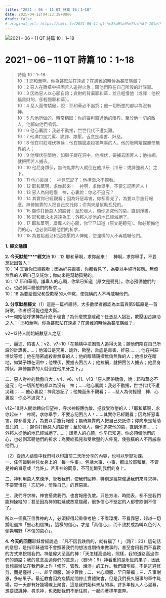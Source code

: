 ```yaml
---
title: "2021 – 06 – 11 QT 詩篇 10：1~18"
date: 2025-04-12T04:23:38+0800
draft: false
# original_url: https://cmtc.tw/2021-06-11-qt-%e8%a9%a9%e7%af%87-10%ef%bc%9a118
---
```


![2021 – 06 – 11 QT 詩篇 10：1~18](/images/qt.jpg   "2021 – 06 – 11 QT 詩篇 10：1~18")

# 2021 – 06 – 11 QT 詩篇 10：1~18

> 詩篇 10：1~18  
> 10：1 耶和華啊，你為甚麼站在遠處？在患難的時候為甚麼隱藏？  
> 10：2 惡人在驕橫中把困苦人追得火急；願他們陷在自己所設的計謀裏。  
> 10：3 因為惡人以心願自誇；貪財的背棄耶和華，並且輕慢他（或譯：他祝福貪財的，卻輕慢耶和華）。  
> 10：4 惡人面帶驕傲，說：耶和華必不追究；他一切所想的都以為沒有　神。  
> 10：5 凡他所做的，時常穩固；你的審判超過他的眼界。至於他一切的敵人，他都向他們噴氣。  
> 10：6 他心裏說：我必不動搖，世世代代不遭災難。  
> 10：7 他滿口是咒罵、詭詐、欺壓，舌底是毒害、奸惡。  
> 10：8 他在村莊埋伏等候；他在隱密處殺害無辜的人。他的眼睛窺探無倚無靠的人；  
> 10：9 他埋伏在暗地，如獅子蹲在洞中。他埋伏，要擄去困苦人；他拉網，就把困苦人擄去。  
> 10：10 他屈身蹲伏，無倚無靠的人就倒在他爪牙（爪牙：或譯強暴人）之下。  
> 10：11 他心裏說：　神竟忘記了；他掩面永不觀看。  
> 10：12 耶和華啊，求你起來！　神啊，求你舉手，不要忘記困苦人！  
> 10：13 惡人為何輕慢　神，心裏說：你必不追究？  
> 10：14 其實你已經觀看；因為奸惡毒害，你都看見了，為要以手施行報應。無倚無靠的人把自己交託你；你向來是幫助孤兒的。  
> 10：15 願你打斷惡人的膀臂；至於壞人，願你追究他的惡，直到淨盡。  
> 10：16 耶和華永永遠遠為王；外邦人從他的地已經滅絕了。  
> 10：17 耶和華啊，謙卑人的心願，你早已知道（原文是聽見）。你必預備他們的心，也必側耳聽他們的祈求，  
> 10：18 為要給孤兒和受欺壓的人伸冤，使強橫的人不再威嚇他們。

**1.** **經文誦讀**

**2. 今天默想****經文**詩 10：12 耶和華啊，求你起來！　神啊，求你舉手，不要忘記困苦人！  
10：14 其實你已經觀看；因為奸惡毒害，你都看見了，為要以手施行報應。無倚無靠的人把自己交託你；你向來是幫助孤兒的。  
10：17 耶和華啊，謙卑人的心願，你早已知道（原文是聽見）。你必預備他們的心，也必側耳聽他們的祈求，。  
10：18 為要給孤兒和受欺壓的人伸冤，使強橫的人不再威嚇他們。

**3. 分享默想經文**（1）這是一篇祈禱詩，大多數學者都認為本篇與第9篇原是一首詩歌，作者很可能也是大衛。  
v1一開始他呼求神為什麼不理會？為什麼故意隱藏？任憑惡人猖狂，欺壓困苦無助之人：「耶和華啊，你為甚麼站在遠處？在患難的時候為甚麼隱藏？」

v2~13詩人開始細數惡人之惡：

一、逼迫、陷害人：v2、v7~10「在驕橫中把困苦人追得火急；願他們陷在自己所設的計謀裏……；他滿口是咒罵、詭詐、欺壓，舌底是毒害、奸惡……；他在村莊埋伏等候；他在隱密處殺害無辜的人；他的眼睛窺探無倚無靠的人；他埋伏在暗地，如獅子蹲在洞中；他埋伏，要擄去困苦人；他拉網，就把困苦人擄去；他屈身蹲伏，無倚無靠的人就倒在他爪牙之下。」

二、惡人對神的驕傲自大：v4、v6、v11、v13「惡人面帶驕傲，說：耶和華必不追究；他一切所想的都以為沒有　神；……他心裏說：我必不動搖，世世代代不遭災難；……他心裏說：神竟忘記了；他掩面永不觀看；……惡人為何輕慢　神，心裏說：你必不追究？」

v12~18詩人開始轉向仰望神，呼求神報應仇敵、拯救受欺壓的人：「耶和華啊，求你起來！　神啊，求你舉手，不要忘記困苦人！……其實你已經觀看；因為奸惡毒害，你都看見了，為要以手施行報應；無倚無靠的人把自己交託你；你向來是幫助孤兒的……；願你打斷惡人的膀臂；至於壞人，願你追究他的惡，直到淨盡……；外邦人從他的地已經滅絕了……；謙卑人的心願，你早已知道。你必預備他們的心，也必側耳聽他們的祈求；為要給孤兒和受欺壓的人伸冤，使強橫的人不再威嚇他們。」

（2）從詩人禱告中我們可以印證前二天所分享的內容，也可以學習功課。  
一、任何臨到神兒女身上的「每一件事」，包括大事、小事，都出於耶和華，不管是神的旨意或「允許」。若非神的同意，不可能臨到我們的身上。

二、神利用惡人來煉淨、管教我們，使我們回轉，特別是經常催逼我們來尋求神，不要習慣在「忘記神，倚靠自己」的罪惡裏。

三、我們呼求神，神會搭救我們，也會報應仇敵。只是方法、時間表，都不是我們能夠操縱的；甚至因為神的耽延或故意隱藏，很多信心不堅定的人都會跌倒不信了。

所以一個真正信靠神的人，必須經得起重重考驗；不看環境、不看罪惡，超越一切攔阻選擇「堅心相信神」。這樣的信心，才是「真信心」，而不致於成為叫以色列人倒斃曠野「不信的惡心」。

**4. 今天的回應**耶穌曾經說過：「凡不因我跌倒的，就有福了！」（路7：23）這句話的意思，是指耶穌通常不會照著我們的想法或期待來做事的，甚至會用我們不喜歡的方式來祝福我們。神是偉大至高的神：「天怎樣高過地，照樣，我的道路高過你們的道路；我的意念高過你們的意念。」（賽55：9）神看重的是永恆的果子，因此會想盡辦法在我們身上作「修剪、管教、煉淨」的工作。我們讀聖經，不是逃避修剪，而是懂得：一、趁早順服，減少管教；二、甘心順服、早日蒙福；三、凡事謝恩，多結果子。最近教會因為疫情期間停止實體聚會，但是我們長久服事的軍中職場，每一天都有好幾場線上聚會，這是我們始料未及的事。許多年輕人人心渴慕，想要認識神，尋求神，也激勵我們不斷往前，一起向著標竿直奔。